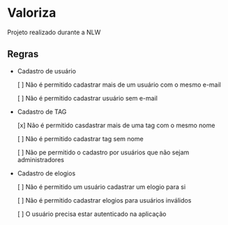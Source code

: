 # Valoriza
Projeto realizado durante a NLW

## Regras

- Cadastro de usuário

    [ ] Não é permitido cadastrar mais de um usuário com o mesmo e-mail 

    [ ] Não é permitido cadastrar usuário sem e-mail

- Cadastro de TAG

    [x] Não é permitido casdastrar mais de uma tag com o mesmo nome

    [ ] Não é permitido cadastrar tag sem nome

    [ ] Não pe permitido o cadastro por usuários que não sejam administradores

- Cadastro de elogios

    [ ] Não é permitido um usuário cadastrar um elogio para si

    [ ] Não é permitido cadastrar elogios para usuários inválidos

    [ ] O usuário precisa estar autenticado na aplicação